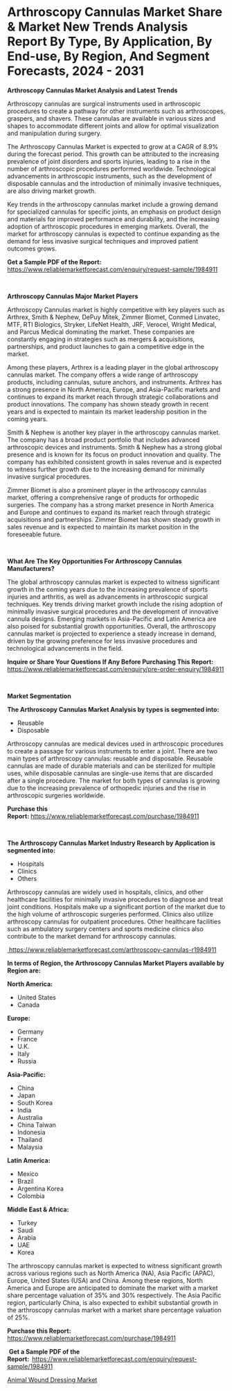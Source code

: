 <p><h1>Arthroscopy Cannulas Market Share & Market New Trends Analysis Report By Type, By Application, By End-use, By Region, And Segment Forecasts, 2024 - 2031</h1></p><p><strong>Arthroscopy Cannulas Market Analysis and Latest Trends</strong></p>
<p><p>Arthroscopy cannulas are surgical instruments used in arthroscopic procedures to create a pathway for other instruments such as arthroscopes, graspers, and shavers. These cannulas are available in various sizes and shapes to accommodate different joints and allow for optimal visualization and manipulation during surgery.</p><p>The Arthroscopy Cannulas Market is expected to grow at a CAGR of 8.9% during the forecast period. This growth can be attributed to the increasing prevalence of joint disorders and sports injuries, leading to a rise in the number of arthroscopic procedures performed worldwide. Technological advancements in arthroscopic instruments, such as the development of disposable cannulas and the introduction of minimally invasive techniques, are also driving market growth.</p><p>Key trends in the arthroscopy cannulas market include a growing demand for specialized cannulas for specific joints, an emphasis on product design and materials for improved performance and durability, and the increasing adoption of arthroscopic procedures in emerging markets. Overall, the market for arthroscopy cannulas is expected to continue expanding as the demand for less invasive surgical techniques and improved patient outcomes grows.</p></p>
<p><strong>Get a Sample PDF of the Report:&nbsp;</strong> <a href="https://www.reliablemarketforecast.com/enquiry/request-sample/1984911">https://www.reliablemarketforecast.com/enquiry/request-sample/1984911</a></p>
<p>&nbsp;</p>
<p><strong>Arthroscopy Cannulas Major Market Players</strong></p>
<p><p>Arthroscopy Cannulas market is highly competitive with key players such as Arthrex, Smith & Nephew, DePuy Mitek, Zimmer Biomet, Conmed Linvatec, MTF, RTI Biologics, Stryker, LifeNet Health, JRF, Verocel, Wright Medical, and Parcus Medical dominating the market. These companies are constantly engaging in strategies such as mergers & acquisitions, partnerships, and product launches to gain a competitive edge in the market.</p><p>Among these players, Arthrex is a leading player in the global arthroscopy cannulas market. The company offers a wide range of arthroscopy products, including cannulas, suture anchors, and instruments. Arthrex has a strong presence in North America, Europe, and Asia-Pacific markets and continues to expand its market reach through strategic collaborations and product innovations. The company has shown steady growth in recent years and is expected to maintain its market leadership position in the coming years.</p><p>Smith & Nephew is another key player in the arthroscopy cannulas market. The company has a broad product portfolio that includes advanced arthroscopic devices and instruments. Smith & Nephew has a strong global presence and is known for its focus on product innovation and quality. The company has exhibited consistent growth in sales revenue and is expected to witness further growth due to the increasing demand for minimally invasive surgical procedures.</p><p>Zimmer Biomet is also a prominent player in the arthroscopy cannulas market, offering a comprehensive range of products for orthopedic surgeries. The company has a strong market presence in North America and Europe and continues to expand its market reach through strategic acquisitions and partnerships. Zimmer Biomet has shown steady growth in sales revenue and is expected to maintain its market position in the foreseeable future.</p></p>
<p>&nbsp;</p>
<p><strong>What Are The Key Opportunities For Arthroscopy Cannulas Manufacturers?</strong></p>
<p><p>The global arthroscopy cannulas market is expected to witness significant growth in the coming years due to the increasing prevalence of sports injuries and arthritis, as well as advancements in arthroscopic surgical techniques. Key trends driving market growth include the rising adoption of minimally invasive surgical procedures and the development of innovative cannula designs. Emerging markets in Asia-Pacific and Latin America are also poised for substantial growth opportunities. Overall, the arthroscopy cannulas market is projected to experience a steady increase in demand, driven by the growing preference for less invasive procedures and technological advancements in the field.</p></p>
<p><strong>Inquire or Share Your Questions If Any Before Purchasing This Report:</strong> <a href="https://www.reliablemarketforecast.com/enquiry/pre-order-enquiry/1984911">https://www.reliablemarketforecast.com/enquiry/pre-order-enquiry/1984911</a></p>
<p>&nbsp;</p>
<p><strong>Market Segmentation</strong></p>
<p><strong>The Arthroscopy Cannulas Market Analysis by types is segmented into:</strong></p>
<p><ul><li>Reusable</li><li>Disposable</li></ul></p>
<p><p>Arthroscopy cannulas are medical devices used in arthroscopic procedures to create a passage for various instruments to enter a joint. There are two main types of arthroscopy cannulas: reusable and disposable. Reusable cannulas are made of durable materials and can be sterilized for multiple uses, while disposable cannulas are single-use items that are discarded after a single procedure. The market for both types of cannulas is growing due to the increasing prevalence of orthopedic injuries and the rise in arthroscopic surgeries worldwide.</p></p>
<p><strong>Purchase this Report:&nbsp;</strong><a href="https://www.reliablemarketforecast.com/purchase/1984911">https://www.reliablemarketforecast.com/purchase/1984911</a></p>
<p>&nbsp;</p>
<p><strong>The Arthroscopy Cannulas Market Industry Research by Application is segmented into:</strong></p>
<p><ul><li>Hospitals</li><li>Clinics</li><li>Others</li></ul></p>
<p><p>Arthroscopy cannulas are widely used in hospitals, clinics, and other healthcare facilities for minimally invasive procedures to diagnose and treat joint conditions. Hospitals make up a significant portion of the market due to the high volume of arthroscopic surgeries performed. Clinics also utilize arthroscopy cannulas for outpatient procedures. Other healthcare facilities such as ambulatory surgery centers and sports medicine clinics also contribute to the market demand for arthroscopy cannulas.</p></p>
<p><a href="https://www.reliablemarketforecast.com/arthroscopy-cannulas-r1984911">&nbsp;https://www.reliablemarketforecast.com/arthroscopy-cannulas-r1984911</a></p>
<p><strong>In terms of Region, the Arthroscopy Cannulas Market Players available by Region are:</strong></p>
<p>
    <p> <strong> North America: </strong>
        <ul>
            <li>United States</li>
            <li>Canada</li>
        </ul>
        </p> 
    <p> <strong> Europe: </strong>
        <ul>
            <li>Germany</li>
            <li>France</li>
            <li>U.K.</li>
            <li>Italy</li>
            <li>Russia</li>
        </ul>
        </p> 
    <p> <strong> Asia-Pacific: </strong>
        <ul>
            <li>China</li>
            <li>Japan</li>
            <li>South Korea</li>
            <li>India</li>
            <li>Australia</li>
            <li>China Taiwan</li>
            <li>Indonesia</li>
            <li>Thailand</li>
            <li>Malaysia</li>
        </ul>
        </p> 
    <p> <strong> Latin America: </strong>
        <ul>
            <li>Mexico</li>
            <li>Brazil</li>
            <li>Argentina Korea</li>
            <li>Colombia</li>
        </ul>
        </p> 
    <p> <strong> Middle East & Africa: </strong>
        <ul>
            <li>Turkey</li>
            <li>Saudi</li>
            <li>Arabia</li>
            <li>UAE</li>
            <li>Korea</li>
        </ul>
    </p>
    </p>
<p><p>The arthroscopy cannulas market is expected to witness significant growth across various regions such as North America (NA), Asia Pacific (APAC), Europe, United States (USA) and China. Among these regions, North America and Europe are anticipated to dominate the market with a market share percentage valuation of 35% and 30% respectively. The Asia Pacific region, particularly China, is also expected to exhibit substantial growth in the arthroscopy cannulas market with a market share percentage valuation of 25%.</p></p>
<p><strong>Purchase this Report: </strong><a href="https://www.reliablemarketforecast.com/purchase/1984911">https://www.reliablemarketforecast.com/purchase/1984911</a></p>
<p>&nbsp;<strong>Get a Sample PDF of the Report:&nbsp;&nbsp;</strong><a href="https://www.reliablemarketforecast.com/enquiry/request-sample/1984911">https://www.reliablemarketforecast.com/enquiry/request-sample/1984911</a></p>
<p><strong></strong></p>
<p><p><a href="https://github.com/alexxisgm/Market-Research-Report-List-2/blob/main/animal-wound-dressing-market.md">Animal Wound Dressing Market</a></p></p>